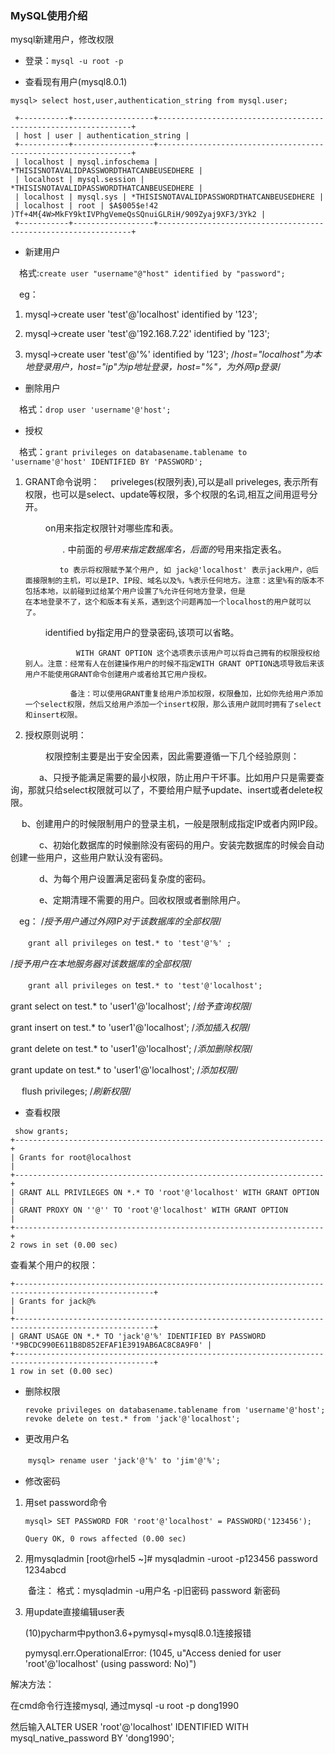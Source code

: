 ### MySQL使用介绍

mysql新建用户，修改权限

- 登录：`mysql -u root -p  `

- 查看现有用户(mysql8.0.1)

```
mysql> select host,user,authentication_string from mysql.user;

 +-----------+------------------+----------------------------------------------------------------+
 | host | user | authentication_string |
 +-----------+------------------+----------------------------------------------------------------+
 | localhost | mysql.infoschema | *THISISNOTAVALIDPASSWORDTHATCANBEUSEDHERE |
 | localhost | mysql.session | *THISISNOTAVALIDPASSWORDTHATCANBEUSEDHERE |
 | localhost | mysql.sys | *THISISNOTAVALIDPASSWORDTHATCANBEUSEDHERE |
 | localhost | root | $A$005$e!42 )Tf+4M{4W>MkFY9ktIVPhgVemeQsSQnuiGLRiH/909Zyaj9XF3/3Yk2 |
 +-----------+------------------+----------------------------------------------------------------+
```





- 新建用户

　格式:`create user "username"@"host" identified by "password";`

　eg：

1. mysql->create user 'test'@'localhost' identified by '123';

2. mysql->create user 'test'@'192.168.7.22' identified by '123';

3. mysql->create user 'test'@'%' identified by '123';
       /*host="localhost"为本地登录用户，host="ip"为ip地址登录，host="%"，为外网ip登录*/

- 删除用户

　格式：`drop user 'username'@'host';`

- 授权

　格式：`grant privileges on databasename.tablename to 'username'@'host' IDENTIFIED BY 'PASSWORD';`

1. GRANT命令说明：
   　priveleges(权限列表),可以是all priveleges, 表示所有权限，也可以是select、update等权限，多个权限的名词,相互之间用逗号分开。

      　　 on用来指定权限针对哪些库和表。

      　　　　 *.* 中前面的*号用来指定数据库名，后面的*号用来指定表名。

        　　　　to 表示将权限赋予某个用户, 如 jack@'localhost' 表示jack用户，@后面接限制的主机，可以是IP、IP段、域名以及%，%表示任何地方。注意：这里%有的版本不包括本地，以前碰到过给某个用户设置了%允许任何地方登录，但是                  在本地登录不了，这个和版本有关系，遇到这个问题再加一个localhost的用户就可以了。

      　　       identified by指定用户的登录密码,该项可以省略。

        　　       WITH GRANT OPTION 这个选项表示该用户可以将自己拥有的权限授权给别人。注意：经常有人在创建操作用户的时候不指定WITH GRANT OPTION选项导致后来该用户不能使用GRANT命令创建用户或者给其它用户授权。
        
                 备注：可以使用GRANT重复给用户添加权限，权限叠加，比如你先给用户添加一个select权限，然后又给用户添加一个insert权限，那么该用户就同时拥有了select和insert权限。

2. 授权原则说明：

　　　　权限控制主要是出于安全因素，因此需要遵循一下几个经验原则：

   　　　 a、只授予能满足需要的最小权限，防止用户干坏事。比如用户只是需要查询，那就只给select权限就可以了，不要给用户赋予update、insert或者delete权限。

　		   b、创建用户的时候限制用户的登录主机，一般是限制成指定IP或者内网IP段。

　　　	c、初始化数据库的时候删除没有密码的用户。安装完数据库的时候会自动创建一些用户，这些用户默认没有密码。

　　　	d、为每个用户设置满足密码复杂度的密码。

   　　　 e、定期清理不需要的用户。回收权限或者删除用户。

　eg：
   /*授予用户通过外网IP对于该数据库的全部权限*/

　　`grant all privileges on `test`.* to 'test'@'%' ;`

 /*授予用户在本地服务器对该数据库的全部权限*/

　　`grant all privileges on `test`.* to 'test'@'localhost';   `

   grant select on test.* to 'user1'@'localhost';  /*给予查询权限*/

   grant insert on test.* to 'user1'@'localhost'; /*添加插入权限*/

   grant delete on test.* to 'user1'@'localhost'; /*添加删除权限*/

   grant update on test.* to 'user1'@'localhost'; /*添加权限*/

　 flush privileges; /*刷新权限*/


- 查看权限

```
 show grants;
+---------------------------------------------------------------------+
| Grants for root@localhost                                           |
+---------------------------------------------------------------------+
| GRANT ALL PRIVILEGES ON *.* TO 'root'@'localhost' WITH GRANT OPTION |
| GRANT PROXY ON ''@'' TO 'root'@'localhost' WITH GRANT OPTION        |
+---------------------------------------------------------------------+
2 rows in set (0.00 sec)
```

查看某个用户的权限：

``` show grants for 'jack'@'%';
+-----------------------------------------------------------------------------------------------------+
| Grants for jack@%                                                                                   |
+-----------------------------------------------------------------------------------------------------+
| GRANT USAGE ON *.* TO 'jack'@'%' IDENTIFIED BY PASSWORD '*9BCDC990E611B8D852EFAF1E3919AB6AC8C8A9F0' |
+-----------------------------------------------------------------------------------------------------+
1 row in set (0.00 sec)
```

- 删除权限

  ```
  revoke privileges on databasename.tablename from 'username'@'host';
  revoke delete on test.* from 'jack'@'localhost';
  ```

- 更改用户名

　　`mysql> rename user 'jack'@'%' to 'jim'@'%';`

- 修改密码

1. 用set password命令

   ```
   mysql> SET PASSWORD FOR 'root'@'localhost' = PASSWORD('123456');
   
   Query OK, 0 rows affected (0.00 sec)
   ```

2. 用mysqladmin [root@rhel5 ~]# mysqladmin -uroot -p123456 password 1234abcd

　　备注： 格式：mysqladmin -u用户名 -p旧密码 password 新密码

3. 用update直接编辑user表

   (10)pycharm中python3.6+pymysql+mysql8.0.1连接报错　

   pymysql.err.OperationalError: (1045, u"Access denied for user 'root'@'localhost' (using password: No)")

解决方法：　

在cmd命令行连接mysql, 通过mysql -u root -p dong1990

 

然后输入ALTER USER 'root'@'localhost' IDENTIFIED WITH mysql_native_password BY 'dong1990';
